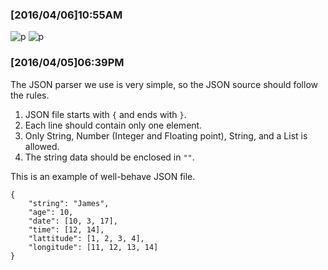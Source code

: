 ### [2016/04/06]10:55AM

![p](json.png)
![p](hierarchy.png)

### [2016/04/05]06:39PM

The JSON parser we use is very simple, so the JSON source should follow the rules.

1. JSON file starts with `{` and ends with `}`.
1. Each line should contain only one element.
1. Only String, Number (Integer and Floating point), String, and a List is allowed.
1. The string data should be enclosed in `""`.

This is an example of well-behave JSON file.

    {
        "string": "James",
        "age": 10,
        "date": [10, 3, 17],
        "time": [12, 14],
        "lattitude": [1, 2, 3, 4],
        "longitude": [11, 12, 13, 14]
    }